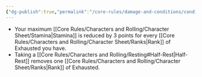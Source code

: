 ```yaml
---
{"dg-publish":true,"permalink":"/core-rules/damage-and-conditions/condition-list/exhausted/"}
---
```


- Your maximum [[Core Rules/Characters and Rolling/Character Sheet/Stamina\|Stamina]] is reduced by 3 points for every [[Core Rules/Characters and Rolling/Character Sheet/Ranks\|Rank]] of Exhausted you have.
- Taking a [[Core Rules/Characters and Rolling/Resting#Half-Rest\|Half-Rest]] removes one [[Core Rules/Characters and Rolling/Character Sheet/Ranks\|Rank]] of Exhausted.